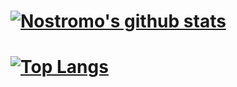 [![Nostromo's github stats](https://github-readme-stats.vercel.app/api?username=Nostromo99)](https://github.com/anuraghazra/github-readme-stats)
======
[![Top Langs](https://github-readme-stats.vercel.app/api/top-langs/?username=Nostromo99)](https://github.com/anuraghazra/github-readme-stats)
======
